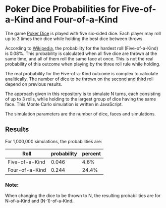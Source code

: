 # Poker Dice Probabilities for Five-of-a-Kind and Four-of-a-Kind

The game [Poker Dice](https://en.wikipedia.org/wiki/Poker_dice) is played with five six-sided dice. Each player may roll up to 3 times their dice while holding the best dice between throws. 

According to [Wikipedia](https://en.wikipedia.org/wiki/Poker_dice), the probability for the hardest roll (Five-of-a-Kind) is 0.08%. This probability is calculated when all five dice are thrown at the same time, and all of them roll the same face at once. This is not the real probability of this outcome when playing by the three roll rule while holding.

The real probability for the Five-of-a-Kind outcome is complex to calculate analitically. The number of dice to be thrown on the second and third roll depend on previous results. 

The approach given in this repository is to simulate N turns, each consisting of up to 3 rolls, while holding to the largest group of dice having the same face.  This Monte Carlo simulation is written in JavaScript.

The simulation parameters are the number of dice, faces and simulations.     

## Results
For 1,000,000 simulations, the probabilities are:

|Roll|probability|percent|
|----|-----------|-------|
|Five-of-a-Kind| 0.046 |4.6%|
|Four-of-a-Kind| 0.244 |24.4%|

### Note:
When changing the dice to be thrown to N, the resulting probabilities are for N-of-a-Kind and (N-1)-of-a-Kind.
